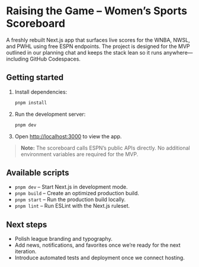 # Raising the Game – Women’s Sports Scoreboard

A freshly rebuilt Next.js app that surfaces live scores for the WNBA, NWSL, and PWHL using free ESPN endpoints. The project is designed for the MVP outlined in our planning chat and keeps the stack lean so it runs anywhere—including GitHub Codespaces.

## Getting started

1. Install dependencies:
   ```bash
   pnpm install
   ```
2. Run the development server:
   ```bash
   pnpm dev
   ```
3. Open [http://localhost:3000](http://localhost:3000) to view the app.

> **Note:** The scoreboard calls ESPN’s public APIs directly. No additional environment variables are required for the MVP.

## Available scripts

- `pnpm dev` – Start Next.js in development mode.
- `pnpm build` – Create an optimized production build.
- `pnpm start` – Run the production build locally.
- `pnpm lint` – Run ESLint with the Next.js ruleset.

## Next steps

- Polish league branding and typography.
- Add news, notifications, and favorites once we’re ready for the next iteration.
- Introduce automated tests and deployment once we connect hosting.
